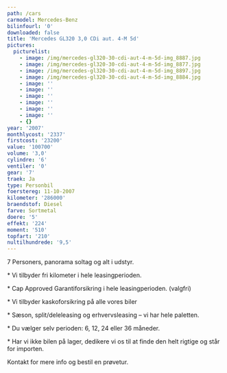 ```yaml
---
path: /cars
carmodel: Mercedes-Benz
bilinfourl: '0'
downloaded: false
title: 'Mercedes GL320 3,0 CDi aut. 4-M 5d'
pictures:
  picturelist:
    - image: /img/mercedes-gl320-30-cdi-aut-4-m-5d-img_8887.jpg
    - image: /img/mercedes-gl320-30-cdi-aut-4-m-5d-img_8877.jpg
    - image: /img/mercedes-gl320-30-cdi-aut-4-m-5d-img_8897.jpg
    - image: /img/mercedes-gl320-30-cdi-aut-4-m-5d-img_8884.jpg
    - image: ''
    - image: ''
    - image: ''
    - image: ''
    - image: ''
    - image: ''
    - {}
year: '2007'
monthlycost: '2337'
firstcost: '23200'
value: '100700'
volume: '3,0'
cylindre: '6'
ventiler: '0'
gear: '7'
traek: Ja
type: Personbil
foerstereg: 11-10-2007
kilometer: '286000'
braendstof: Diesel
farve: Sortmetal
doere: '5'
effekt: '224'
moment: '510'
topfart: '210'
nultilhundrede: '9,5'
---
```

7 Personers, panorama soltag og alt i udstyr.

  



\* Vi tilbyder fri kilometer i hele leasingperioden.



\* Cap Approved Garantiforsikring i hele leasingperioden. (valgfri)



\* Vi tilbyder kaskoforsikring på alle vores biler



\* Sæson, split/deleleasing og erhvervsleasing – vi har hele paletten.



\* Du vælger selv perioden: 6, 12, 24 eller 36 måneder.



\* Har vi ikke bilen på lager, dedikere vi os til at finde den helt rigtige og står for importen.



Kontakt for mere info og bestil en prøvetur.
